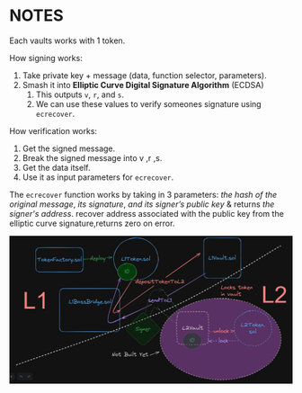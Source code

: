 # NOTES

Each vaults works with 1 token.

How signing works:
1. Take private key + message (data, function selector, parameters).
2. Smash it into **Elliptic Curve Digital Signature Algorithm** (ECDSA)
    1. This outputs `v`, `r`, and `s`.
    2. We can use these values to verify someones signature using `ecrecover`.


How verification works:
1. Get the signed message.
2. Break the signed message into v ,r ,s.
3. Get the data itself.
4. Use it as input parameters for `ecrecover`.

The `ecrecover` function works by taking in 3 parameters: *the hash of the original message*, *its signature*, *and its signer’s public key* & returns *the signer's address*.
recover address associated with the public key from the elliptic curve signature,returns zero on error.



<p align="center">
<img src = "audit-data/diagrams/Boss-Bridge.png" width=850>
<br/>






